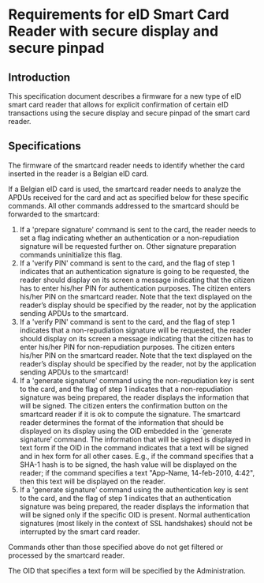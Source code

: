 # Requirements for eID Smart Card Reader with secure display and secure pinpad #

## Introduction ##

This specification document describes a firmware for a new type of eID smart card reader that allows for explicit confirmation of certain eID transactions using the secure display and secure pinpad of the smart card reader.


## Specifications ##

The firmware of the smartcard reader needs to identify whether the card inserted in the reader is a Belgian eID card.

If a Belgian eID card is used, the smartcard reader needs to analyze the APDUs received for the card and act as specified below for these specific commands. All other commands addressed to the smartcard should be forwarded to the smartcard:

  1. If a 'prepare signature' command is sent to the card, the reader needs to set a flag indicating whether an authentication or a non-repudiation signature will be requested further on.  Other signature preparation commands uninitialize this flag.
  1. If a 'verify PIN' command is sent to the card, and the flag of step 1 indicates that an authentication signature is going to be requested, the reader should display on its screen a message indicating that the citizen has to enter his/her PIN for authentication purposes. The citizen enters his/her PIN on the smartcard reader. Note that the text displayed on the reader’s display should be specified by the reader, not by the application sending APDUs to the smartcard.
  1. If a 'verify PIN' command is sent to the card, and the flag of step 1 indicates that a non-repudiation signature will be requested, the reader should display on its screen a message indicating that the citizen has to enter his/her PIN for non-repudiation purposes. The citizen enters his/her PIN on the smartcard reader. Note that the text displayed on the reader’s display should be specified by the reader, not by the application sending APDUs to the smartcard!
  1. If a 'generate signature' command using the non-repudiation key is sent to the card, and the flag of step 1 indicates that a non-repudiation signature was being prepared, the reader displays the information that will be signed. The citizen enters the confirmation button on the smartcard reader if it is ok to compute the signature. The smartcard reader determines the format of the information that should be displayed on its display using the OID embedded in the `generate signature’ command. The information that will be signed is displayed in text form if the OID in the command indicates that a text will be signed and in hex form for all other cases. E.g., if the command specifies that a SHA-1 hash is to be signed, the hash value will be displayed on the reader; if the command specifies a text "App-Name, 14-feb-2010,  4:42", then this text will be displayed on the reader.
  1. If a 'generate signature' command using the authentication key is sent to the card, and the flag of step 1 indicates that an authentication signature was being prepared, the reader displays the information that will be signed only if the specific OID is present. Normal authentication signatures (most likely in the context of SSL handshakes) should not be interrupted by the smart card reader.

Commands other than those specified above do not get filtered or processed by the smartcard reader.

The OID that specifies a text form will be specified by the Administration.